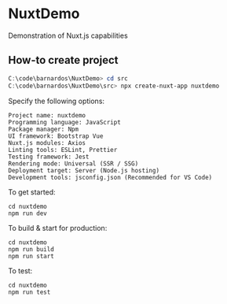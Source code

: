 # NuxtDemo
Demonstration of Nuxt.js capabilities

## How-to create project
``` powershell
C:\code\barnardos\NuxtDemo> cd src
C:\code\barnardos\NuxtDemo\src> npx create-nuxt-app nuxtdemo
```

Specify the following options:

```
Project name: nuxtdemo
Programming language: JavaScript
Package manager: Npm
UI framework: Bootstrap Vue
Nuxt.js modules: Axios
Linting tools: ESLint, Prettier
Testing framework: Jest
Rendering mode: Universal (SSR / SSG)
Deployment target: Server (Node.js hosting)
Development tools: jsconfig.json (Recommended for VS Code)
```

To get started:

    cd nuxtdemo
    npm run dev

To build & start for production:

    cd nuxtdemo
    npm run build
    npm run start

To test:

    cd nuxtdemo
    npm run test
